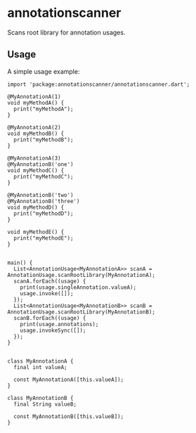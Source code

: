 # annotationscanner

Scans root library for annotation usages.

## Usage

A simple usage example:

    import 'package:annotationscanner/annotationscanner.dart';

    @MyAnnotationA(1)
    void myMethodA() {
      print("myMethodA");
    }
    
    @MyAnnotationA(2)
    void myMethodB() {
      print("myMethodB");
    }
    
    @MyAnnotationA(3)
    @MyAnnotationB('one')
    void myMethodC() {
      print("myMethodC");
    }
    
    @MyAnnotationB('two')
    @MyAnnotationB('three')
    void myMethodD() {
      print("myMethodD");
    }
    
    void myMethodE() {
      print("myMethodE");
    }
    
    
    main() {
      List<AnnotationUsage<MyAnnotationA>> scanA = AnnotationUsage.scanRootLibrary(MyAnnotationA);
      scanA.forEach((usage) {
        print(usage.singleAnnotation.valueA);
        usage.invoke([]);
      });
      List<AnnotationUsage<MyAnnotationB>> scanB = AnnotationUsage.scanRootLibrary(MyAnnotationB);
      scanB.forEach((usage) {
        print(usage.annotations);
        usage.invokeSync([]);
      });
    }
    
    
    class MyAnnotationA {
      final int valueA;
    
      const MyAnnotationA([this.valueA]);
    }
    
    class MyAnnotationB {
      final String valueB;
    
      const MyAnnotationB([this.valueB]);
    }

